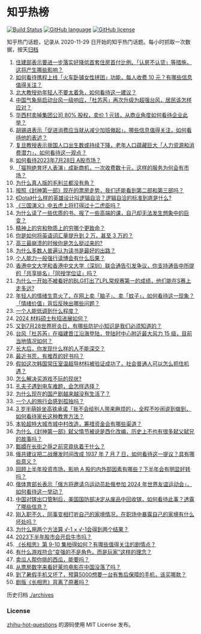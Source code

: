 # 知乎热榜
[![Build Status](https://github.com/ToWeLong/zhihu-hot-questions/workflows/CI/badge.svg)](https://github.com/ToWeLong/zhihu-hot-questions/actions)
[![GitHub language](https://img.shields.io/badge/language-golang-orange.svg)](https://golang.org/)
[![GitHub license](https://img.shields.io/github/license/ToWeLong/zhihu-hot-questions)](https://github.com/ToWeLong/zhihu-hot-questions/blob/main/LICENSE)

知乎热门话题，记录从 2020-11-29 日开始的知乎热门话题。每小时抓取一次数据，按天[归档](./archives)

<!-- BEGIN -->

1. [住建部表示要进一步落实好降低首套住房首付比例、「认房不认贷」等措施，这将产生哪些影响？](https://www.zhihu.com/question/614388453)
1. [如何看待携程上线「火车卧铺女性拼团」功能，每人收费 10 元？有哪些信息值得关注？](https://www.zhihu.com/question/614065616)
1. [北大教授劝年轻人不要太着急，如何看待这一建议？](https://www.zhihu.com/question/614209889)
1. [中国气象局启动台风一级响应，「杜苏芮」再次升级为超强台风，居民该怎样应对？](https://www.zhihu.com/question/614284422)
1. [华西村卖掉集团公司 80% 股权，卖价 1 元钱，从商业角度如何看待企业此举？](https://www.zhihu.com/question/613291926)
1. [胡锡进表示「促进消费应当就从减少加班做起」，哪些信息值得关注，如何看待他的表述？](https://www.zhihu.com/question/614218406)
1. [复旦教授表示我国人口出生数或持续下降，老年人口蕴藏巨大「人力资源和消费潜力」，如何看待这一观点？](https://www.zhihu.com/question/614060920)
1. [如何看待2023年7月28日 A股市场？](https://www.zhihu.com/question/614395440)
1. [「猫狗绝育坏人表演」成新商机，一次收费数十元，这样的服务为何会有市场？](https://www.zhihu.com/question/614051337)
1. [为什么真人版的毛利兰都没有角？](https://www.zhihu.com/question/286452082)
1. [按照《封神第一部》现在的票房走势，我们还能看到第二部和第三部吗？](https://www.zhihu.com/question/614233231)
1. [《Dota》什么样的英雄设计叫逻辑自洽？逻辑自洽的标准到底是什么?](https://www.zhihu.com/question/596351605)
1. [《三国演义》中五虎上将打得过十二虎臣吗？](https://www.zhihu.com/question/613433019)
1. [为什么读了一些优质的书、报了一些高端的课，自己却无法发生想象中的巨变？](https://www.zhihu.com/question/613562213)
1. [精神上的穷和物质上的穷哪个更致命？](https://www.zhihu.com/question/614220868)
1. [你是如何将英语词汇量提升到 2 万，甚至 3 万的？](https://www.zhihu.com/question/26814125)
1. [高三最崩溃的时候你是怎么挺过来的?](https://www.zhihu.com/question/614065499)
1. [为什么多数人普遍认为读书是最好的出路？](https://www.zhihu.com/question/604582628)
1. [个人能力一般强行读博会有什么后果？](https://www.zhihu.com/question/611890057)
1. [香港中文大学和香港中文大学（深圳）联合通告引发争议，你支持通告中所提的「共享排名」「同授学位证」吗？](https://www.zhihu.com/question/613964508)
1. [为什么一开始不被看好的BLG打出了LPL常规赛第一的成绩，他们能在S赛上走多远?](https://www.zhihu.com/question/614338828)
1. [年轻人的情绪生意火了，在网上卖「脑子」、卖「蚊子」，如何看待这一现象？「情绪价值」背后反映出哪些问题？](https://www.zhihu.com/question/614272144)
1. [一个人能低调到什么程度？](https://www.zhihu.com/question/276995447)
1. [2024 材料硕士秋招进展如何？](https://www.zhihu.com/question/611877772)
1. [又到7月28世界肝炎日，有哪些防护小知识是我们必须知道的？](https://www.zhihu.com/question/614288870)
1. [台风「杜苏芮」在福建晋江沿海登陆，登陆时中心附近最大风力 15 级，目前当地情况如何？](https://www.zhihu.com/question/614391718)
1. [长大后，你发现什么样的人不能深交？](https://www.zhihu.com/question/340083676)
1. [最近书荒，有推荐的好书吗？](https://www.zhihu.com/question/605989119)
1. [假如这次韩国常压室温超导材料被验证成功了，社会普通人可以怎么抓住机遇？](https://www.zhihu.com/question/614232274)
1. [怎么解决买游戏不玩的现状?](https://www.zhihu.com/question/613424087)
1. [孔夫子遇到电车难题，会怎样选择？](https://www.zhihu.com/question/611636176)
1. [为什么现在的国产剧越来越没有生活了？](https://www.zhihu.com/question/569734390)
1. [一个人的旅行会感到孤独吗？](https://www.zhihu.com/question/612167669)
1. [3 岁半萌娃坐高铁承诺「我不会给别人带来麻烦的」，全程不吵闹说到做到，如何看待家长这种教育方法？](https://www.zhihu.com/question/613892365)
1. [本轮超特大城市城中村改造，筹措资金会有哪些渠道？](https://www.zhihu.com/question/614159985)
1. [为什么《封神第一部》弑父情节被说是西化改编，历史上不也有很多弑父弑兄的故事吗？](https://www.zhihu.com/question/613770853)
1. [甄嬛在长街之辱之前究竟执着于什么？](https://www.zhihu.com/question/512315754)
1. [俄共建议把二战爆发时间改成 1937 年 7 月 7 日，如何看待这一提议？具有哪些意义？](https://www.zhihu.com/question/614249115)
1. [回顾上半年投资市场，影响 A 股的内外部因素有哪些？下半年会有明显好转吗？](https://www.zhihu.com/question/614394648)
1. [俄体育部长表示「俄方将邀请乌运动员赴俄参加 2024 年世界友谊运动会」，如何看待这一举动？](https://www.zhihu.com/question/614358746)
1. [中国对镓出口管制后，美国国防部决定从废品中回收镓，如何看待此事？透露了哪些信息？](https://www.zhihu.com/question/614400947)
1. [刚入职不久，同事变相打听自己的家境情况，在职场中暴露自己的家境有什么坏处吗？](https://www.zhihu.com/question/612078872)
1. [为什么用两个方法算 √-1 × √-1会得到两个结果？](https://www.zhihu.com/question/613733273)
1. [2023下半年股市会开启牛市吗？](https://www.zhihu.com/question/613063695)
1. [《长相思》第 9-10 集拍得如何？有哪些值得关注的剧情点？](https://www.zhihu.com/question/614280180)
1. [有什么游戏符合“变强的不是角色，而是玩家”这样的理念？](https://www.zhihu.com/question/609342594)
1. [卖瓜人帮你挑的西瓜，能要吗？](https://www.zhihu.com/question/608246163)
1. [从票房数字来看好莱坞电影在中国没落了吗？](https://www.zhihu.com/question/613582687)
1. [到了暑假手机又坏了，预算5000想要一台有售后保障的手机，该买哪款？](https://www.zhihu.com/question/614154816)
1. [剧版《长相思》背离了原著吗？](https://www.zhihu.com/question/613834612)

<!-- END -->

历史归档 [./archives](./archives)


### License
[zhihu-hot-questions](https://github.com/towelong/zhihu-hot-questions) 的源码使用 MIT License 发布。